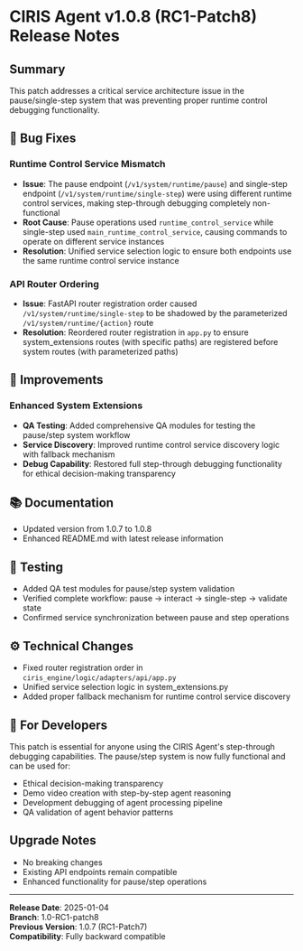 # CIRIS Agent v1.0.8 (RC1-Patch8) Release Notes

## Summary
This patch addresses a critical service architecture issue in the pause/single-step system that was preventing proper runtime control debugging functionality.

## 🔧 Bug Fixes

### Runtime Control Service Mismatch
- **Issue**: The pause endpoint (`/v1/system/runtime/pause`) and single-step endpoint (`/v1/system/runtime/single-step`) were using different runtime control services, making step-through debugging completely non-functional
- **Root Cause**: Pause operations used `runtime_control_service` while single-step used `main_runtime_control_service`, causing commands to operate on different service instances
- **Resolution**: Unified service selection logic to ensure both endpoints use the same runtime control service instance

### API Router Ordering
- **Issue**: FastAPI router registration order caused `/v1/system/runtime/single-step` to be shadowed by the parameterized `/v1/system/runtime/{action}` route
- **Resolution**: Reordered router registration in `app.py` to ensure system_extensions routes (with specific paths) are registered before system routes (with parameterized paths)

## 🚀 Improvements

### Enhanced System Extensions
- **QA Testing**: Added comprehensive QA modules for testing the pause/step system workflow
- **Service Discovery**: Improved runtime control service discovery logic with fallback mechanism
- **Debug Capability**: Restored full step-through debugging functionality for ethical decision-making transparency

## 📚 Documentation
- Updated version from 1.0.7 to 1.0.8
- Enhanced README.md with latest release information

## 🧪 Testing
- Added QA test modules for pause/step system validation
- Verified complete workflow: pause → interact → single-step → validate state
- Confirmed service synchronization between pause and step operations

## ⚙️ Technical Changes
- Fixed router registration order in `ciris_engine/logic/adapters/api/app.py`
- Unified service selection logic in system_extensions.py
- Added proper fallback mechanism for runtime control service discovery

## 🎯 For Developers
This patch is essential for anyone using the CIRIS Agent's step-through debugging capabilities. The pause/step system is now fully functional and can be used for:

- Ethical decision-making transparency
- Demo video creation with step-by-step agent reasoning
- Development debugging of agent processing pipeline
- QA validation of agent behavior patterns

## Upgrade Notes
- No breaking changes
- Existing API endpoints remain compatible
- Enhanced functionality for pause/step operations

---

**Release Date**: 2025-01-04  
**Branch**: 1.0-RC1-patch8  
**Previous Version**: 1.0.7 (RC1-Patch7)  
**Compatibility**: Fully backward compatible